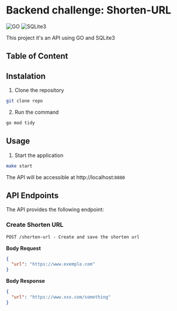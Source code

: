 # Backend challenge: Shorten-URL

![GO](https://img.shields.io/badge/GO-blue)
![SQLite3](https://img.shields.io/badge/SQLite-003B57?style=for-the-badge&logo=sqlite&logoColor=white)

This project it's an API using GO and SQLite3

## Table of Content

## Instalation

1. Clone the repository

```bash
git clone repo
```

2. Run the command

```bash
go mod tidy
```

## Usage

1. Start the application

```bash
make start
```

The API will be accessible at http://localhost:`8080`

## API Endpoints

The API provides the following endpoint:

### Create Shorten URL

```markdown
POST /shorten-url - Create and save the shorten url
```

**Body Request**

```json
{
  "url": "https://www.exemple.com"
}
```

**Body Response**

```json
{
  "url": "https://www.xxx.com/something"
}
```
